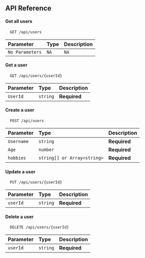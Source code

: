 
## API Reference

#### Get all users

```http
  GET /api/users
```

| Parameter | Type     | Description                |
| :-------- | :------- | :------------------------- |
| `No Parameters` | `NA` | `NA` |

#### Get a user

```http
  GET /api/users/{userId}
```

| Parameter | Type     | Description                |
| :-------- | :------- | :------------------------- |
| `UserId` | `string` | **Required** |

#### Create a user

```http
  POST /api/users
```

| Parameter | Type     | Description                       |
| :-------- | :------- | :-------------------------------- |
| `Username`      | `string` | **Required** |
| `Age`      | `number` | **Required** |
| `hobbies`      | `string[] or Array<string>` | **Required** |

#### Update a user

```http
  PUT /api/users/{userId}
```

| Parameter | Type     | Description                       |
| :-------- | :------- | :-------------------------------- |
| `userId`      | `string` | **Required** |

#### Delete a user

```http
  DELETE /api/users/{userId}
```

| Parameter | Type     | Description                       |
| :-------- | :------- | :-------------------------------- |
| `userId`      | `string` | **Required** |



